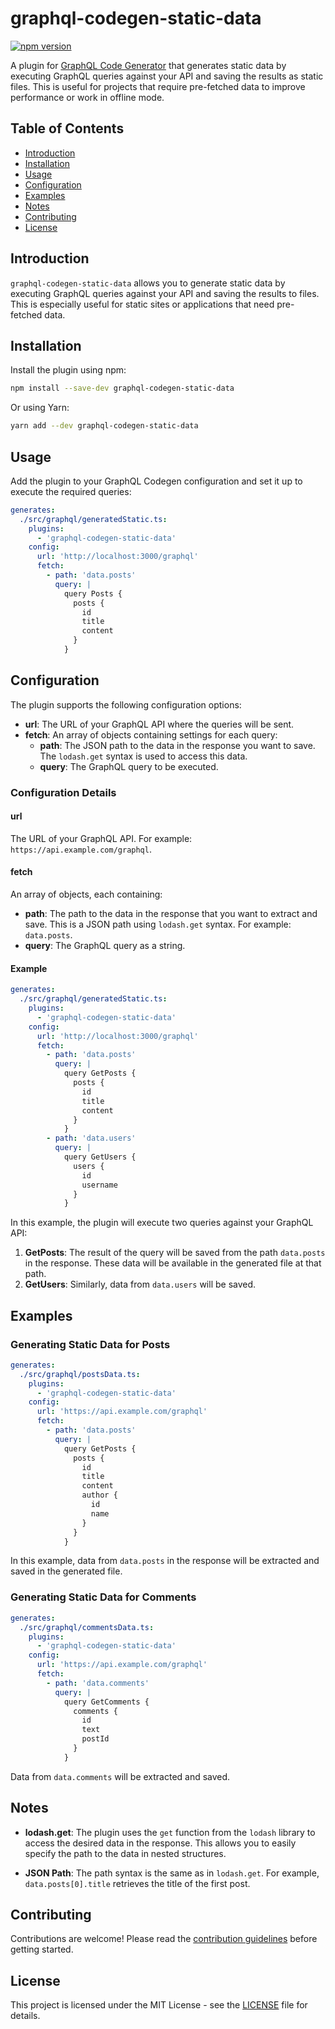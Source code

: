
# graphql-codegen-static-data

[![npm version](https://badge.fury.io/js/graphql-codegen-static-data.svg)](https://badge.fury.io/js/graphql-codegen-static-data)

A plugin for [GraphQL Code Generator](https://the-guild.dev/graphql/codegen) that generates static data by executing GraphQL queries against your API and saving the results as static files. This is useful for projects that require pre-fetched data to improve performance or work in offline mode.

## Table of Contents

- [Introduction](#introduction)
- [Installation](#installation)
- [Usage](#usage)
- [Configuration](#configuration)
- [Examples](#examples)
- [Notes](#notes)
- [Contributing](#contributing)
- [License](#license)

## Introduction

`graphql-codegen-static-data` allows you to generate static data by executing GraphQL queries against your API and saving the results to files. This is especially useful for static sites or applications that need pre-fetched data.

## Installation

Install the plugin using npm:

```bash
npm install --save-dev graphql-codegen-static-data
```

Or using Yarn:

```bash
yarn add --dev graphql-codegen-static-data
```

## Usage

Add the plugin to your GraphQL Codegen configuration and set it up to execute the required queries:

```yaml
generates:
  ./src/graphql/generatedStatic.ts:
    plugins:
      - 'graphql-codegen-static-data'
    config:
      url: 'http://localhost:3000/graphql'
      fetch:
        - path: 'data.posts'
          query: |
            query Posts {
              posts {
                id
                title
                content
              }
            }
```

## Configuration

The plugin supports the following configuration options:

- **url**: The URL of your GraphQL API where the queries will be sent.
- **fetch**: An array of objects containing settings for each query:
  - **path**: The JSON path to the data in the response you want to save. The `lodash.get` syntax is used to access this data.
  - **query**: The GraphQL query to be executed.

### Configuration Details

#### url

The URL of your GraphQL API. For example: `https://api.example.com/graphql`.

#### fetch

An array of objects, each containing:

- **path**: The path to the data in the response that you want to extract and save. This is a JSON path using `lodash.get` syntax. For example: `data.posts`.
- **query**: The GraphQL query as a string.

#### Example

```yaml
generates:
  ./src/graphql/generatedStatic.ts:
    plugins:
      - 'graphql-codegen-static-data'
    config:
      url: 'http://localhost:3000/graphql'
      fetch:
        - path: 'data.posts'
          query: |
            query GetPosts {
              posts {
                id
                title
                content
              }
            }
        - path: 'data.users'
          query: |
            query GetUsers {
              users {
                id
                username
              }
            }
```

In this example, the plugin will execute two queries against your GraphQL API:

1. **GetPosts**: The result of the query will be saved from the path `data.posts` in the response. These data will be available in the generated file at that path.
2. **GetUsers**: Similarly, data from `data.users` will be saved.

## Examples

### Generating Static Data for Posts

```yaml
generates:
  ./src/graphql/postsData.ts:
    plugins:
      - 'graphql-codegen-static-data'
    config:
      url: 'https://api.example.com/graphql'
      fetch:
        - path: 'data.posts'
          query: |
            query GetPosts {
              posts {
                id
                title
                content
                author {
                  id
                  name
                }
              }
            }
```

In this example, data from `data.posts` in the response will be extracted and saved in the generated file.

### Generating Static Data for Comments

```yaml
generates:
  ./src/graphql/commentsData.ts:
    plugins:
      - 'graphql-codegen-static-data'
    config:
      url: 'https://api.example.com/graphql'
      fetch:
        - path: 'data.comments'
          query: |
            query GetComments {
              comments {
                id
                text
                postId
              }
            }
```

Data from `data.comments` will be extracted and saved.

## Notes

- **lodash.get**: The plugin uses the `get` function from the `lodash` library to access the desired data in the response. This allows you to easily specify the path to the data in nested structures.

- **JSON Path**: The path syntax is the same as in `lodash.get`. For example, `data.posts[0].title` retrieves the title of the first post.

## Contributing

Contributions are welcome! Please read the [contribution guidelines](CONTRIBUTING.md) before getting started.

## License

This project is licensed under the MIT License - see the [LICENSE](LICENSE) file for details.
